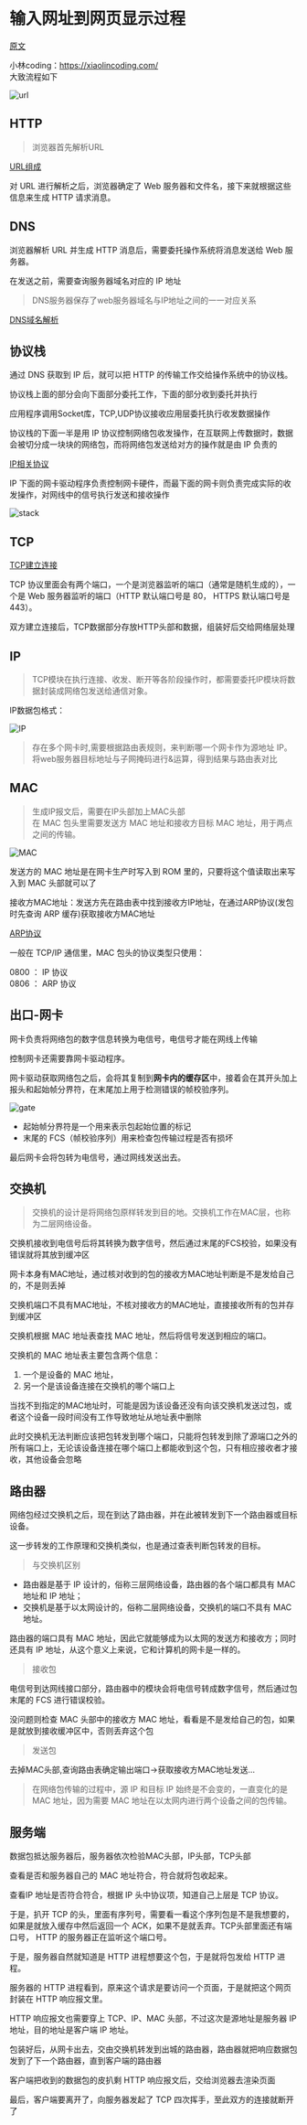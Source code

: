 # 输入网址到网页显示过程    
[原文](https://blog.csdn.net/qq_36638788/article/details/124454970?spm=1001.2101.3001.6650.1&utm_medium=distribute.pc_relevant.none-task-blog-2%7Edefault%7ECTRLIST%7ERate-1-124454970-blog-124649122.pc_relevant_default&depth_1-utm_source=distribute.pc_relevant.none-task-blog-2%7Edefault%7ECTRLIST%7ERate-1-124454970-blog-124649122.pc_relevant_default&utm_relevant_index=2)  

小林coding：<https://xiaolincoding.com/>   
大致流程如下   

![url](./images/url.png)   

## HTTP  

>浏览器首先解析URL    

[URL组成](../other/other.md)    

对 URL 进行解析之后，浏览器确定了 Web 服务器和文件名，接下来就根据这些信息来生成 HTTP 请求消息。   

## DNS   

浏览器解析 URL 并生成 HTTP 消息后，需要委托操作系统将消息发送给 Web 服务器。

在发送之前，需要查询服务器域名对应的 IP 地址      

>DNS服务器保存了web服务器域名与IP地址之间的一一对应关系   


[DNS域名解析](../IP/IP相关协议.md)     


## 协议栈   

通过 DNS 获取到 IP 后，就可以把 HTTP 的传输工作交给操作系统中的协议栈。     

协议栈上面的部分会向下面部分委托工作，下面的部分收到委托并执行     


应用程序调用Socket库，TCP,UDP协议接收应用层委托执行收发数据操作    


协议栈的下面一半是用 IP 协议控制网络包收发操作，在互联网上传数据时，数据会被切分成一块块的网络包，而将网络包发送给对方的操作就是由 IP 负责的     

[IP相关协议](../IP/IP相关协议.md)   

IP 下面的网卡驱动程序负责控制网卡硬件，而最下面的网卡则负责完成实际的收发操作，对网线中的信号执行发送和接收操作       


![stack](./images/stack.png)   


## TCP  

[TCP建立连接](../TCP/TCP基础知识.md)     

TCP 协议里面会有两个端口，一个是浏览器监听的端口（通常是随机生成的），一个是 Web 服务器监听的端口（HTTP 默认端口号是 80， HTTPS 默认端口号是 443）。   


双方建立连接后，TCP数据部分存放HTTP头部和数据，组装好后交给网络层处理     


## IP     

>TCP模块在执行连接、收发、断开等各阶段操作时，都需要委托IP模块将数据封装成网络包发送给通信对象。   

IP数据包格式：   

![IP](./images/IP.png)    

>存在多个网卡时,需要根据路由表规则，来判断哪一个网卡作为源地址 IP。将web服务器目标地址与子网掩码进行&运算，得到结果与路由表对比     



## MAC   

>生成IP报文后，需要在IP头部加上MAC头部   
>在 MAC 包头里需要发送方 MAC 地址和接收方目标 MAC 地址，用于两点之间的传输。     

![MAC](./images/MAC.png)   

发送方的 MAC 地址是在网卡生产时写入到 ROM 里的，只要将这个值读取出来写入到 MAC 头部就可以了    

接收方MAC地址：发送方先在路由表中找到接收方IP地址，在通过ARP协议(发包时先查询 ARP 缓存)获取接收方MAC地址     

[ARP协议](../IP/IP相关协议.md)    

一般在 TCP/IP 通信里，MAC 包头的协议类型只使用：   

0800 ： IP 协议   
0806 ： ARP 协议    


## 出口-网卡  

网卡负责将网络包的数字信息转换为电信号，电信号才能在网线上传输   

控制网卡还需要靠网卡驱动程序。   

网卡驱动获取网络包之后，会将其复制到**网卡内的缓存区**中，接着会在其开头加上报头和起始帧分界符，在末尾加上用于检测错误的帧校验序列。    

![gate](./images/gateway.png)    


- 起始帧分界符是一个用来表示包起始位置的标记  
- 末尾的 FCS（帧校验序列）用来检查包传输过程是否有损坏    

最后网卡会将包转为电信号，通过网线发送出去。   


## 交换机   

>交换机的设计是将网络包原样转发到目的地。交换机工作在MAC层，也称为二层网络设备。  

交换机接收到电信号后将其转换为数字信号，然后通过末尾的FCS校验，如果没有错误就将其放到缓冲区    

网卡本身有MAC地址，通过核对收到的包的接收方MAC地址判断是不是发给自己的，不是则丢掉   

交换机端口不具有MAC地址，不核对接收方的MAC地址，直接接收所有的包并存到缓冲区   

交换机根据 MAC 地址表查找 MAC 地址，然后将信号发送到相应的端口。     

交换机的 MAC 地址表主要包含两个信息：  
1. 一个是设备的 MAC 地址，  
2. 另一个是该设备连接在交换机的哪个端口上    

当找不到指定的MAC地址时，可能是因为该设备还没有向该交换机发送过包，或者这个设备一段时间没有工作导致地址从地址表中删除    

此时交换机无法判断应该把包转发到哪个端口，只能将包转发到除了源端口之外的所有端口上，无论该设备连接在哪个端口上都能收到这个包，只有相应接收者才接收，其他设备会忽略      


## 路由器  

网络包经过交换机之后，现在到达了路由器，并在此被转发到下一个路由器或目标设备。

这一步转发的工作原理和交换机类似，也是通过查表判断包转发的目标。     

>与交换机区别    
- 路由器是基于 IP 设计的，俗称三层网络设备，路由器的各个端口都具有 MAC 地址和 IP 地址；     
- 交换机是基于以太网设计的，俗称二层网络设备，交换机的端口不具有 MAC 地址。     


路由器的端口具有 MAC 地址，因此它就能够成为以太网的发送方和接收方；同时还具有 IP 地址，从这个意义上来说，它和计算机的网卡是一样的。   

>接收包   

电信号到达网线接口部分，路由器中的模块会将电信号转成数字信号，然后通过包末尾的 FCS 进行错误校验。 

没问题则检查 MAC 头部中的接收方 MAC 地址，看看是不是发给自己的包，如果是就放到接收缓冲区中，否则丢弃这个包   

>发送包  

去掉MAC头部,查询路由表确定输出端口->获取接收方MAC地址发送...


>在网络包传输的过程中，源 IP 和目标 IP 始终是不会变的，一直变化的是 MAC 地址，因为需要 MAC 地址在以太网内进行两个设备之间的包传输。     


## 服务端   

数据包抵达服务器后，服务器依次检验MAC头部，IP头部，TCP头部

查看是否和服务器自己的 MAC 地址符合，符合就将包收起来。    

查看IP 地址是否符合符合，根据 IP 头中协议项，知道自己上层是 TCP 协议。    

于是，扒开 TCP 的头，里面有序列号，需要看一看这个序列包是不是我想要的，如果是就放入缓存中然后返回一个 ACK，如果不是就丢弃。TCP头部里面还有端口号， HTTP 的服务器正在监听这个端口号。      

于是，服务器自然就知道是 HTTP 进程想要这个包，于是就将包发给 HTTP 进程。    

服务器的 HTTP 进程看到，原来这个请求是要访问一个页面，于是就把这个网页封装在 HTTP 响应报文里。   

HTTP 响应报文也需要穿上 TCP、IP、MAC 头部，不过这次是源地址是服务器 IP 地址，目的地址是客户端 IP 地址。    

包装好后，从网卡出去，交由交换机转发到出城的路由器，路由器就把响应数据包发到了下一个路由器，直到客户端的路由器    

客户端把收到的数据包的皮扒剩 HTTP 响应报文后，交给浏览器去渲染页面   

最后，客户端要离开了，向服务器发起了 TCP 四次挥手，至此双方的连接就断开了       






